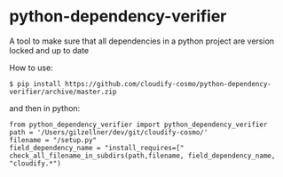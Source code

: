 # python-dependency-verifier
A tool to make sure that all dependencies in a python project are version locked and up to date

How to use:

`$ pip install https://github.com/cloudify-cosmo/python-dependency-verifier/archive/master.zip`

and then in python:

```
from python_dependency_verifier import python_dependency_verifier
path = '/Users/gilzellner/dev/git/cloudify-cosmo/'
filename = "/setup.py"
field_dependency_name = "install_requires=["
check_all_filename_in_subdirs(path,filename, field_dependency_name, "cloudify.*")
```
